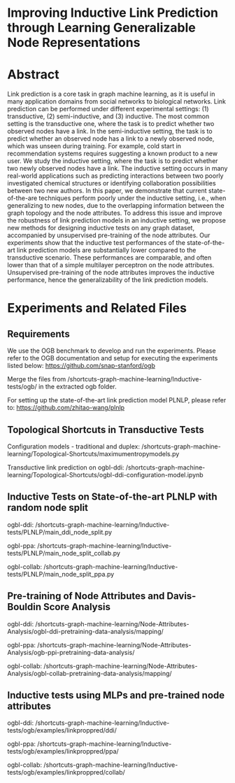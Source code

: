 # Improving Inductive Link Prediction through Learning Generalizable Node Representations

# Abstract 

Link prediction is a core task in graph machine learning, as it is useful in many application domains from social networks to biological networks. Link prediction can be performed under different experimental settings: (1) transductive, (2) semi-inductive, and (3) inductive. The most common setting is the transductive one, where the task is to predict whether two observed nodes have a link. In the semi-inductive setting, the task is to predict whether an observed node has a link to a newly observed node, which was unseen during training. For example, cold start in recommendation systems requires suggesting a known product to a new user. We study the inductive setting, where the task is to predict whether two newly observed nodes have a link. The inductive setting occurs in many real-world applications such as predicting interactions between two poorly investigated chemical structures or identifying collaboration possibilities between two new authors. In this paper, we demonstrate that current state-of-the-are techniques perform poorly under the inductive setting, i.e., when generalizing to new nodes, due to the overlapping information between the graph topology and the node attributes. To address this issue and improve the robustness of link prediction models in an inductive setting, we propose new methods for designing inductive tests on any graph dataset, accompanied by unsupervised pre-training of the node attributes. Our experiments show that the inductive test performances of the state-of-the-art link prediction models are substantially lower compared to the transductive scenario. These performances are comparable, and often lower than that of a simple multilayer perceptron on the node attributes. Unsupervised pre-training of the node attributes improves the inductive performance, hence the generalizability of the link prediction models.

# Experiments and Related Files

## Requirements

We use the OGB benchmark to develop and run the experiments. Please refer to the OGB documentation and setup for executing the experiments listed below: https://github.com/snap-stanford/ogb

Merge the files from /shortcuts-graph-machine-learning/Inductive-tests/ogb/ in the extracted ogb folder. 

For setting up the state-of-the-art link prediction model PLNLP, please refer to: https://github.com/zhitao-wang/plnlp

## Topological Shortcuts in Transductive Tests

Configuration models - traditional and duplex: /shortcuts-graph-machine-learning/Topological-Shortcuts/maximumentropymodels.py

Transductive link prediction on ogbl-ddi: /shortcuts-graph-machine-learning/Topological-Shortcuts/ogbl-ddi-configuration-model.ipynb

## Inductive Tests on State-of-the-art PLNLP with random node split

ogbl-ddi: /shortcuts-graph-machine-learning/Inductive-tests/PLNLP/main_ddi_node_split.py

ogbl-ppa: /shortcuts-graph-machine-learning/Inductive-tests/PLNLP/main_node_split_collab.py

ogbl-collab: /shortcuts-graph-machine-learning/Inductive-tests/PLNLP/main_node_split_ppa.py


## Pre-training of Node Attributes and Davis-Bouldin Score Analysis

ogbl-ddi: /shortcuts-graph-machine-learning/Node-Attributes-Analysis/ogbl-ddi-pretraining-data-analysis/mapping/

ogbl-ppa: /shortcuts-graph-machine-learning/Node-Attributes-Analysis/ogb-ppi-pretraining-data-analysis/

ogbl-collab: /shortcuts-graph-machine-learning/Node-Attributes-Analysis/ogbl-collab-pretraining-data-analysis/mapping/

## Inductive tests using MLPs and pre-trained node attributes 

ogbl-ddi: /shortcuts-graph-machine-learning/Inductive-tests/ogb/examples/linkproppred/ddi/

ogbl-ppa: /shortcuts-graph-machine-learning/Inductive-tests/ogb/examples/linkproppred/ppa/

ogbl-collab: /shortcuts-graph-machine-learning/Inductive-tests/ogb/examples/linkproppred/collab/